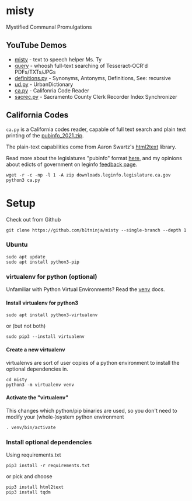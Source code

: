 # misty
Mystified Communal Promulgations

## YouTube Demos
- [misty](https://youtu.be/GPdXXqWufwQ) - text to speech helper Ms. Ty
- [query](https://youtu.be/r_sMrRFOs9o) - whoosh full-text searching of Tesseract-OCR'd PDFs/TXTs/JPGs
- [definitions.py](https://youtu.be/p3cHpwhZEfo) - Synonyms, Antonyms, Definitions, See: recursive
- [ud.py](https://youtu.be/Rjo20dU0LGA) - UrbanDictionary
- [ca.py](https://youtu.be/KEum-wb0A1M) - Califonria Code Reader
- [sacrec.py](https://youtu.be/Y1Bex2CdNx0) - Sacramento County Clerk Recorder Index Synchronizer

## California Codes

`ca.py` is a California codes reader, capable of full text search and plain text printing of the [pubinfo_2021.zip](https://downloads.leginfo.legislature.ca.gov/pubinfo_2021.zip).

The plain-text capabilities come from Aaron Swartz's [html2text](https://pypi.org/project/html2text/) library.

Read more about the legislatures "pubinfo" format [here](https://downloads.leginfo.legislature.ca.gov/pubinfo_Readme.pdf), and my opinions about edicts of government on leginfo [feedback page](leginfo.legislature.ca.gov/faces/feedbackDetail.xhtml?primaryFeedbackId=prim1614216471200).

```shell
wget -r -c -np -l 1 -A zip downloads.leginfo.legislature.ca.gov
python3 ca.py
```

# Setup
Check out from Github
```shell
git clone https://github.com/b1tninja/misty --single-branch --depth 1
```

### Ubuntu
```shell
sudo apt update
sudo apt install python3-pip
```

### virtualenv for python (optional)
Unfamiliar with Python Virtual Environments? Read the [venv](https://docs.python.org/3/tutorial/venv.html) docs.

#### Install virtualenv for python3
```shell
sudo apt install python3-virtualenv
```
or (but not both) 
```shell
sudo pip3 --install virtualenv
```

#### Create a new virtualenv
virtualenvs are sort of user copies of a python environment to install the optional dependencies in.
```shell
cd misty
python3 -m virtualenv venv
```

#### Activate the "virtualenv"
This changes which python/pip binaries are used, so you don't need to modify your (whole-)system python environment
```shell
. venv/bin/activate
```
### Install optional dependencies
Using requirements.txt
```shell
pip3 install -r requirements.txt
```
or pick and choose
```shell
pip3 install html2text
pip3 install tqdm
```
